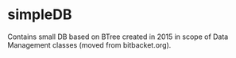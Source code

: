 # simpleDB
Contains small DB based on BTree created in 2015 in scope of Data Management classes (moved from bitbacket.org).

